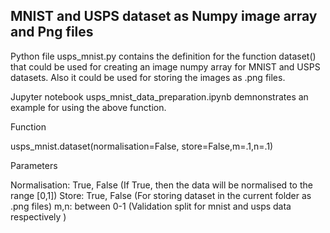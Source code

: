MNIST and USPS dataset as Numpy image array and Png files
---------------------------------------------------------

Python file usps_mnist.py contains the definition for the function dataset() that could be used for creating an image numpy array for MNIST and USPS datasets.
Also it could be used for storing the images as .png files.

Jupyter notebook usps_mnist_data_preparation.ipynb demnonstrates an example for using the above function. 

Function

usps_mnist.dataset(normalisation=False, store=False,m=.1,n=.1)

Parameters

Normalisation: True, False (If True, then the data will be normalised to the range [0,1])
Store: True, False (For storing dataset in the current folder as .png files)
m,n: between 0-1 (Validation split for mnist and usps data respectively )


